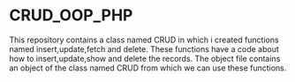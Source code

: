 # CRUD_OOP_PHP
This repository contains a class named CRUD in which i created functions named insert,update,fetch and delete. These functions have a code about how to insert,update,show and delete the records.
The object file contains an object of the class named CRUD from which we can use these functions.
